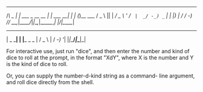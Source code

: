    _       _                  _          _   ___  _
  /_\ _  _| |_ ___ _ __  __ _| |_ ___ __| | |   \(_)__ ___
 / _ \ || |  _/ _ \ '  \/ _` |  _/ -_) _` | | |) | / _/ -_)
/_/ \_\_,_|\__\___/_|_|_\__,_|\__\___\__,_| |___/|_\__\___|
 ___     _ _
| _ \___| | |___ _ _
|   / _ \ | / -_) '_|
|_|_\___/_|_\___|_|

For interactive use, just run "dice", and then enter
the number and kind of dice to roll at the prompt, in the
format "XdY", where X is the number and Y is the kind of
dice to roll.

Or, you can supply the number-d-kind string as a command-
line argument, and roll dice directly from the shell.

